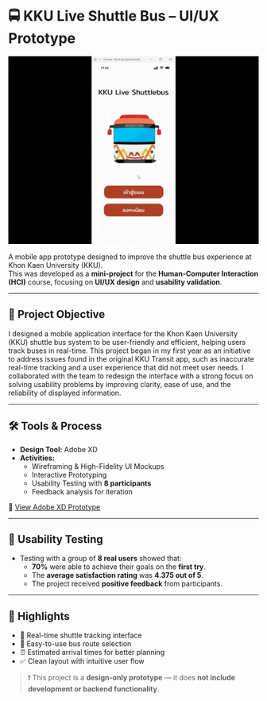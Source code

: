 # 🚍 KKU Live Shuttle Bus – UI/UX Prototype

![KKULiveShuttlebus](KKULiveShuttlebus.gif)

A mobile app prototype designed to improve the shuttle bus experience at Khon Kaen University (KKU).  
This was developed as a **mini-project** for the **Human-Computer Interaction (HCI)** course, focusing on **UI/UX design** and **usability validation**.

---

## 🎯 Project Objective

I designed a mobile application interface for the Khon Kaen University (KKU) shuttle bus system to be user-friendly and efficient, helping users track buses in real-time.
This project began in my first year as an initiative to address issues found in the original KKU Transit app, such as inaccurate real-time tracking and a user experience that did not meet user needs.
I collaborated with the team to redesign the interface with a strong focus on solving usability problems by improving clarity, ease of use, and the reliability of displayed information.

---

## 🛠 Tools & Process

- **Design Tool:** Adobe XD  
- **Activities:**  
  - Wireframing & High-Fidelity UI Mockups  
  - Interactive Prototyping  
  - Usability Testing with **8 participants**  
  - Feedback analysis for iteration

🔗 [View Adobe XD Prototype](https://xd.adobe.com/view/3a23641f-4ff6-4a72-8218-5f27e924254c-6f70/)

---

## 🧪 Usability Testing

- Testing with a group of **8 real users** showed that:
  - **70%** were able to achieve their goals on the **first try**.
  - The **average satisfaction rating** was **4.375 out of 5**.
  - The project received **positive feedback** from participants.

---

## 📱 Highlights

- 📍 Real-time shuttle tracking interface  
- 🚌 Easy-to-use bus route selection  
- ⏰ Estimated arrival times for better planning  
- ✅ Clean layout with intuitive user flow  

> ❗ This project is a **design-only prototype** — it does **not include development or backend functionality**.



